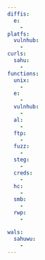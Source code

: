 ```yaml
---
diffis:
  e:
    -
platfs:
  vulnhub:
    -
curls:
  sahu:
    -
functions:
  unix:
    -
  e:
    -
  vulnhub:
    -
  al:
    -
  ftp:
    -
  fuzz:
    -
  steg:
    -
  creds:
    -
  hc:
    -
  smb:
    -
  rwp:
    -

wals:
  sahuwu:
    -
---
```


